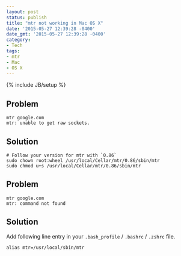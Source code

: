 ```yaml
---
layout: post
status: publish
title: "mtr not working in Mac OS X"
date: '2015-05-27 12:39:28 -0400'
date_gmt: '2015-05-27 12:39:28 -0400'
category:
- Tech
tags:
- mtr
- Mac
- OS X
---
```

{% include JB/setup %}

## Problem

    mtr google.com
    mtr: unable to get raw sockets.

## Solution

    # Follow your version for mtr with `0.86`
    sudo chown root:wheel /usr/local/Cellar/mtr/0.86/sbin/mtr
    sudo chmod u+s /usr/local/Cellar/mtr/0.86/sbin/mtr

## Problem

    mtr google.com
    mtr: command not found

## Solution

Add following line entry in your `.bash_profile` / `.bashrc` / `.zshrc` file.

    alias mtr=/usr/local/sbin/mtr
